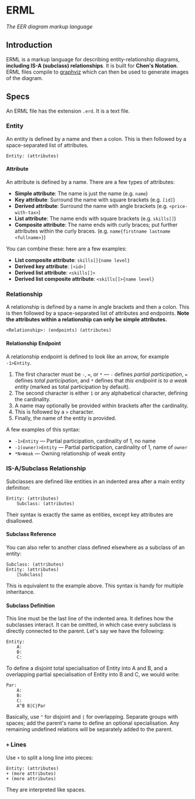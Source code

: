 # ERML
*The EER diagram markup language*

## Introduction
ERML is a markup language for describing entity-relationship diagrams, **including IS-A (subclass) relationships**. It is built for **Chen's Notation**.\
ERML files compile to [graphviz](https://graphviz.org/) which can then be used to generate images of the diagram.

## Specs
An ERML file has the extension `.erd`. It is a text file.

### Entity
An entity is defined by a name and then a colon. This is then followed by a space-separated list of attributes.
```
Entity: (attributes)
```

#### Attribute
An attribute is defined by a name. There are a few types of attributes:
- **Simple attribute**: The name is just the name (e.g. `name`)
- **Key attribute**: Surround the name with square brackets (e.g. `[id]`)
- **Derived attribute**: Surround the name with angle brackets (e.g. `<price-with-tax>`)
- **List attribute**: The name ends with square brackets (e.g. `skills[]`)
- **Composite attribute**: The name ends with curly braces; put further attributes within the curly braces. (e.g. `name{firstname lastname <fullname>}`)

You can combine these: here are a few examples:
- **List composite attribute**: `skills[]{name level}`
- **Derived key attribute**: `[<id>]`
- **Derived list attribute**: `<skills[]>`
- **Derived list composite attribute**: `<skills[]>{name level}`

### Relationship
A relationship is defined by a name in angle brackets and then a colon. This is then followed by a space-separated list of attributes and endpoints. **Note the attributes within a relationship can only be simple attributes.**
```
<Relationship>: (endpoints) (attributes)
```

#### Relationship Endpoint
A relationship endpoint is defined to look like an arrow, for example `-1>Entity`. 
1. The first character must be `-`, `=`, or `*` &mdash; `-` defines *partial participation*, `=` defines *total participation*, and `*` defines that *this endpoint is to a weak entity* (marked as total participation by default).
2. The second character is either `1` or any alphabetical character, defining the cardinality.
3. A name may optionally be provided within brackets after the cardinality.
4. This is followed by a `>` character.
5. Finally, the name of the entity is provided.

A few examples of this syntax:
- `-1>Entity` &mdash; Partial participation, cardinality of 1, no name
- `-1(owner)>Entity` &mdash; Partial participation, cardinality of 1, name of `owner`
- `*N>Weak` &mdash; Owning relationship of weak entity

### IS-A/Subclass Relationship
Subclasses are defined like entities in an indented area after a main entity definition:
```
Entity: (attributes)
    Subclass: (attributes)
```
Their syntax is exactly the same as entities, except key attributes are disallowed.

#### Subclass Reference
You can also refer to another class defined elsewhere as a subclass of an entity:
```
Subclass: (attributes)
Entity: (attributes)
    [Subclass]
```
This is equivalent to the example above. This syntax is handy for multiple inheritance.

#### Subclass Definition
This line must be the last line of the indented area. It defines how the subclasses interact.
It can be omitted, in which case every subclass is directly connected to the parent.
Let's say we have the following:
```
Entity:
    A:
    B:
    C:
```
To define a disjoint total specialisation of Entity into A and B, and a overlapping partial specialisation of Entity into B and C, we would write:
```
Par:
    A:
    B:
    C:
    A^B B|C|Par
```
Basically, use `^` for disjoint and `|` for overlapping. Separate groups with spaces; add the parent's name to define an optional specialisation. Any remaining undefined relations will be separately added to the parent.

### `+` Lines
Use `+` to split a long line into pieces:
```
Entity: (attributes)
+ (more attributes)
+ (more attributes)
```
They are interpreted like spaces.